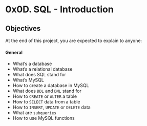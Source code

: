 # 0x0D. SQL - Introduction

## Objectives
At the end of this project, you are expected to explain to anyone:

#### General
 - What’s a database
 - What’s a relational database
 - What does SQL stand for
 - What’s MySQL
 - How to create a database in MySQL
 - What does ```DDL``` and ```DML``` stand for
 - How to ```CREATE``` or ```ALTER``` a table
 - How to ```SELECT``` data from a table
 - How to ```INSERT```, ```UPDATE``` or ```DELETE``` data
 - What are ```subqueries```
 - How to use MySQL functions
